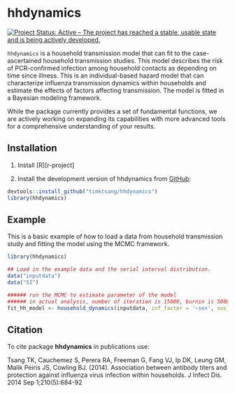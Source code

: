 
<!-- README.md is generated from README.Rmd. Please edit that file -->

# hhdynamics

[![Project Status: Active – The project has reached a stable, usable
state and is being actively
developed.](https://www.repostatus.org/badges/latest/active.svg)](https://www.repostatus.org/#active)

`hhdynamics` is a household transmission model that can fit to the
case-ascertained household transmission studies. This model describes
the risk of PCR-confirmed infection among household contacts as
depending on time since illness. This is an individual-based hazard
model that can characterize influenza transmission dynamics within
households and estimate the effects of factors affecting transmission.
The model is fitted in a Bayesian modeling framework.

While the package currently provides a set of fundamental functions, we
are actively working on expanding its capabilities with more advanced
tools for a comprehensive understanding of your results.

## Installation

1.  Install \[R\]\[r-project\]

2.  Install the development version of hhdynamics from
    [GitHub](https://github.com/timktsang/hhdynamics):

``` r
devtools::install_github("timktsang/hhdynamics")
library(hhdynamics)
```

## Example

This is a basic example of how to load a data from household
transmission study and fitting the model using the MCMC framework.

``` r
library(hhdynamics)

## Load in the example data and the serial interval distribution.
data("inputdata")
data("SI")

###### run the MCMC to estimate parameter of the model
###### in actual analysis, number of iteration is 15000, burnin is 5000, and thinning is 1
fit_hh_model <- household_dynamics(inputdata, inf_factor = '~sex', sus_factor = '~age',SI,n_iteration =  15000,burnin = 5000, thinning =  1)
```

## Citation

To cite package **hhdynamics** in publications use:

Tsang TK, Cauchemez S, Perera RA, Freeman G, Fang VJ, Ip DK, Leung GM,
Malik Peiris JS, Cowling BJ. (2014). Association between antibody titers
and protection against influenza virus infection within households. J
Infect Dis. 2014 Sep 1;210(5):684-92
